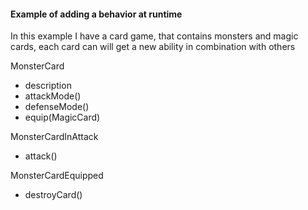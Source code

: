 #### Example of adding a behavior at runtime

In this example I have a card game, that contains monsters and magic cards, 
each card can will get a new ability in combination with others  

MonsterCard
  - description
  - attackMode()
  - defenseMode()
  - equip(MagicCard)
  
MonsterCardInAttack
  - attack()

MonsterCardEquipped
  - destroyCard()